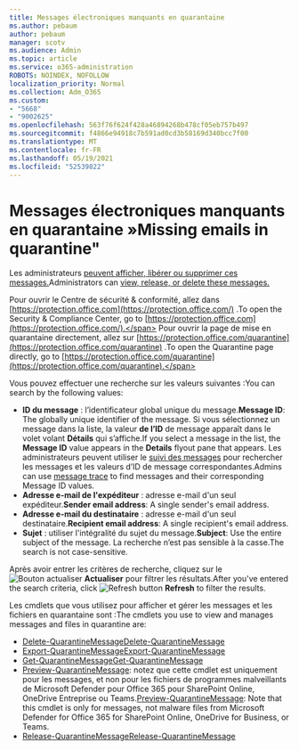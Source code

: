 ```yaml
---
title: Messages électroniques manquants en quarantaine
ms.author: pebaum
author: pebaum
manager: scotv
ms.audience: Admin
ms.topic: article
ms.service: o365-administration
ROBOTS: NOINDEX, NOFOLLOW
localization_priority: Normal
ms.collection: Adm_O365
ms.custom:
- "5668"
- "9002625"
ms.openlocfilehash: 563f76f624f428a46894268b478cf05eb757b497
ms.sourcegitcommit: f4866e94918c7b591ad0cd3b58169d340bcc7f00
ms.translationtype: MT
ms.contentlocale: fr-FR
ms.lasthandoff: 05/19/2021
ms.locfileid: "52539822"
---
```

# <a name="missing-emails-in-quarantine"></a><span data-ttu-id="d1057-102">Messages électroniques manquants en quarantaine »</span><span class="sxs-lookup"><span data-stu-id="d1057-102">Missing emails in quarantine"</span></span>

<span data-ttu-id="d1057-103">Les administrateurs [peuvent afficher, libérer ou supprimer ces messages.](/microsoft-365/security/office-365-security/manage-quarantined-messages-and-files)</span><span class="sxs-lookup"><span data-stu-id="d1057-103">Administrators can [view, release, or delete these messages.](/microsoft-365/security/office-365-security/manage-quarantined-messages-and-files)</span></span>

<span data-ttu-id="d1057-104">Pour ouvrir le Centre de sécurité & conformité, allez dans [https://protection.office.com](https://protection.office.com/) .</span><span class="sxs-lookup"><span data-stu-id="d1057-104">To open the Security & Compliance Center, go to [https://protection.office.com](https://protection.office.com/).</span></span> <span data-ttu-id="d1057-105">Pour ouvrir la page de mise en quarantaine directement, allez sur [https://protection.office.com/quarantine](https://protection.office.com/quarantine) .</span><span class="sxs-lookup"><span data-stu-id="d1057-105">To open the Quarantine page directly, go to [https://protection.office.com/quarantine](https://protection.office.com/quarantine).</span></span>  

<span data-ttu-id="d1057-106">Vous pouvez effectuer une recherche sur les valeurs suivantes :</span><span class="sxs-lookup"><span data-stu-id="d1057-106">You can search by the following values:</span></span>  

- <span data-ttu-id="d1057-107">**ID du message** : l’identificateur global unique du message.</span><span class="sxs-lookup"><span data-stu-id="d1057-107">**Message ID**: The globally unique identifier of the message.</span></span> <span data-ttu-id="d1057-108">Si vous sélectionnez un message dans la liste, la valeur  **de l’ID**  de message apparaît dans le volet volant  **Détails**  qui s’affiche.</span><span class="sxs-lookup"><span data-stu-id="d1057-108">If you select a message in the list, the  **Message ID**  value appears in the  **Details**  flyout pane that appears.</span></span> <span data-ttu-id="d1057-109">Les administrateurs peuvent utiliser le [suivi des messages](/microsoft-365/security/office-365-security/message-trace-scc) pour rechercher les messages et les valeurs d’ID de message correspondantes.</span><span class="sxs-lookup"><span data-stu-id="d1057-109">Admins can use [message trace](/microsoft-365/security/office-365-security/message-trace-scc) to find messages and their corresponding Message ID values.</span></span>
- <span data-ttu-id="d1057-110">**Adresse e-mail de l'expéditeur** : adresse e-mail d'un seul expéditeur.</span><span class="sxs-lookup"><span data-stu-id="d1057-110">**Sender email address**: A single sender's email address.</span></span>
- <span data-ttu-id="d1057-111">**Adresse e-mail du destinataire** : adresse e-mail d'un seul destinataire.</span><span class="sxs-lookup"><span data-stu-id="d1057-111">**Recipient email address**: A single recipient's email address.</span></span>
- <span data-ttu-id="d1057-112">**Sujet** : utiliser l'intégralité du sujet du message.</span><span class="sxs-lookup"><span data-stu-id="d1057-112">**Subject**: Use the entire subject of the message.</span></span> <span data-ttu-id="d1057-113">La recherche n’est pas sensible à la casse.</span><span class="sxs-lookup"><span data-stu-id="d1057-113">The search is not case-sensitive.</span></span>

<span data-ttu-id="d1057-114">Après avoir entrer les critères de recherche, cliquez sur le ![Bouton actualiser](/microsoft-365/media/scc-quarantine-refresh.png?view=o365-worldwide) **Actualiser** pour filtrer les résultats.</span><span class="sxs-lookup"><span data-stu-id="d1057-114">After you've entered the search criteria, click ![Refresh button](/microsoft-365/media/scc-quarantine-refresh.png?view=o365-worldwide) **Refresh** to filter the results.</span></span>

<span data-ttu-id="d1057-115">Les cmdlets que vous utilisez pour afficher et gérer les messages et les fichiers en quarantaine sont :</span><span class="sxs-lookup"><span data-stu-id="d1057-115">The cmdlets you use to view and manages messages and files in quarantine are:</span></span>
- [<span data-ttu-id="d1057-116">Delete-QuarantineMessage</span><span class="sxs-lookup"><span data-stu-id="d1057-116">Delete-QuarantineMessage</span></span>](/powershell/module/exchange/delete-quarantinemessage)
- [<span data-ttu-id="d1057-117">Export-QuarantineMessage</span><span class="sxs-lookup"><span data-stu-id="d1057-117">Export-QuarantineMessage</span></span>](/powershell/module/exchange/export-quarantinemessage)
- [<span data-ttu-id="d1057-118">Get-QuarantineMessage</span><span class="sxs-lookup"><span data-stu-id="d1057-118">Get-QuarantineMessage</span></span>](/powershell/module/exchange/get-quarantinemessage)
- <span data-ttu-id="d1057-119">[Preview-QuarantineMessage](/powershell/module/exchange/preview-quarantinemessage): notez que cette cmdlet est uniquement pour les messages, et non pour les fichiers de programmes malveillants de Microsoft Defender pour Office 365 pour SharePoint Online, OneDrive Entreprise ou Teams.</span><span class="sxs-lookup"><span data-stu-id="d1057-119">[Preview-QuarantineMessage](/powershell/module/exchange/preview-quarantinemessage): Note that this cmdlet is only for messages, not malware files from Microsoft Defender for Office 365 for SharePoint Online, OneDrive for Business, or Teams.</span></span>
- [<span data-ttu-id="d1057-120">Release-QuarantineMessage</span><span class="sxs-lookup"><span data-stu-id="d1057-120">Release-QuarantineMessage</span></span>](/powershell/module/exchange/release-quarantinemessage)
